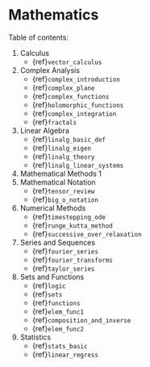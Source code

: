# Mathematics

Table of contents:
1. Calculus
    - {ref}`vector_calculus`
2. Complex Analysis
    - {ref}`complex_introduction`
    - {ref}`complex_plane`
    - {ref}`complex_functions`
    - {ref}`holomorphic_functions`
    - {ref}`complex_integration`
    - {ref}`fractals`
3. Linear Algebra
    - {ref}`linalg_basic_def`
    - {ref}`linalg_eigen`
    - {ref}`linalg_theory`
    - {ref}`linalg_linear_systems`
4. Mathematical Methods 1
5. Mathematical Notation
    - {ref}`tensor_review`
    - {ref}`big_o_notation`
6. Numerical Methods
    - {ref}`timestepping_ode`
    - {ref}`runge_kutta_method`
    - {ref}`successive_over_relaxation`
7. Series and Sequences
    - {ref}`fourier_series`
    - {ref}`fourier_transforms`
    - {ref}`taylor_series`
8. Sets and Functions
    - {ref}`logic`
    - {ref}`sets`
    - {ref}`functions`
    - {ref}`elem_func1`
    - {ref}`composition_and_inverse`
    - {ref}`elem_func2`
9. Statistics
    - {ref}`stats_basic`
    - {ref}`linear_regress`
